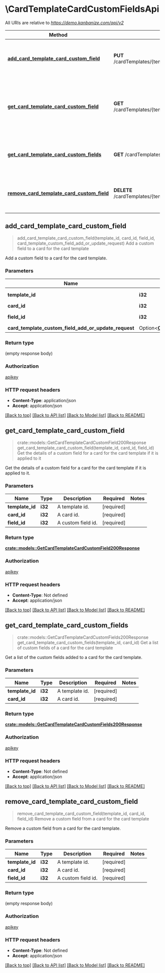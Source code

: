 # \CardTemplateCardCustomFieldsApi

All URIs are relative to *https://demo.kanbanize.com/api/v2*

Method | HTTP request | Description
------------- | ------------- | -------------
[**add_card_template_card_custom_field**](CardTemplateCardCustomFieldsApi.md#add_card_template_card_custom_field) | **PUT** /cardTemplates/{template_id}/cards/{card_id}/customFields/{field_id} | Add a custom field to a card for the card template
[**get_card_template_card_custom_field**](CardTemplateCardCustomFieldsApi.md#get_card_template_card_custom_field) | **GET** /cardTemplates/{template_id}/cards/{card_id}/customFields/{field_id} | Get the details of a custom field for a card for the card template if it is applied to it
[**get_card_template_card_custom_fields**](CardTemplateCardCustomFieldsApi.md#get_card_template_card_custom_fields) | **GET** /cardTemplates/{template_id}/cards/{card_id}/customFields | Get a list of custom fields of a card for the card template
[**remove_card_template_card_custom_field**](CardTemplateCardCustomFieldsApi.md#remove_card_template_card_custom_field) | **DELETE** /cardTemplates/{template_id}/cards/{card_id}/customFields/{field_id} | Remove a custom field from a card for the card template



## add_card_template_card_custom_field

> add_card_template_card_custom_field(template_id, card_id, field_id, card_template_custom_field_add_or_update_request)
Add a custom field to a card for the card template

Add a custom field to a card for the card template.

### Parameters


Name | Type | Description  | Required | Notes
------------- | ------------- | ------------- | ------------- | -------------
**template_id** | **i32** | A template id. | [required] |
**card_id** | **i32** | A card id. | [required] |
**field_id** | **i32** | A custom field id. | [required] |
**card_template_custom_field_add_or_update_request** | Option<[**CardTemplateCustomFieldAddOrUpdateRequest**](CardTemplateCustomFieldAddOrUpdateRequest.md)> |  |  |

### Return type

 (empty response body)

### Authorization

[apikey](../README.md#apikey)

### HTTP request headers

- **Content-Type**: application/json
- **Accept**: application/json

[[Back to top]](#) [[Back to API list]](../README.md#documentation-for-api-endpoints) [[Back to Model list]](../README.md#documentation-for-models) [[Back to README]](../README.md)


## get_card_template_card_custom_field

> crate::models::GetCardTemplateCardCustomField200Response get_card_template_card_custom_field(template_id, card_id, field_id)
Get the details of a custom field for a card for the card template if it is applied to it

Get the details of a custom field for a card for the card template if it is applied to it.

### Parameters


Name | Type | Description  | Required | Notes
------------- | ------------- | ------------- | ------------- | -------------
**template_id** | **i32** | A template id. | [required] |
**card_id** | **i32** | A card id. | [required] |
**field_id** | **i32** | A custom field id. | [required] |

### Return type

[**crate::models::GetCardTemplateCardCustomField200Response**](getCardTemplateCardCustomField_200_response.md)

### Authorization

[apikey](../README.md#apikey)

### HTTP request headers

- **Content-Type**: Not defined
- **Accept**: application/json

[[Back to top]](#) [[Back to API list]](../README.md#documentation-for-api-endpoints) [[Back to Model list]](../README.md#documentation-for-models) [[Back to README]](../README.md)


## get_card_template_card_custom_fields

> crate::models::GetCardTemplateCardCustomFields200Response get_card_template_card_custom_fields(template_id, card_id)
Get a list of custom fields of a card for the card template

Get a list of the custom fields added to a card for the card template.

### Parameters


Name | Type | Description  | Required | Notes
------------- | ------------- | ------------- | ------------- | -------------
**template_id** | **i32** | A template id. | [required] |
**card_id** | **i32** | A card id. | [required] |

### Return type

[**crate::models::GetCardTemplateCardCustomFields200Response**](getCardTemplateCardCustomFields_200_response.md)

### Authorization

[apikey](../README.md#apikey)

### HTTP request headers

- **Content-Type**: Not defined
- **Accept**: application/json

[[Back to top]](#) [[Back to API list]](../README.md#documentation-for-api-endpoints) [[Back to Model list]](../README.md#documentation-for-models) [[Back to README]](../README.md)


## remove_card_template_card_custom_field

> remove_card_template_card_custom_field(template_id, card_id, field_id)
Remove a custom field from a card for the card template

Remove a custom field from a card for the card template.

### Parameters


Name | Type | Description  | Required | Notes
------------- | ------------- | ------------- | ------------- | -------------
**template_id** | **i32** | A template id. | [required] |
**card_id** | **i32** | A card id. | [required] |
**field_id** | **i32** | A custom field id. | [required] |

### Return type

 (empty response body)

### Authorization

[apikey](../README.md#apikey)

### HTTP request headers

- **Content-Type**: Not defined
- **Accept**: application/json

[[Back to top]](#) [[Back to API list]](../README.md#documentation-for-api-endpoints) [[Back to Model list]](../README.md#documentation-for-models) [[Back to README]](../README.md)

